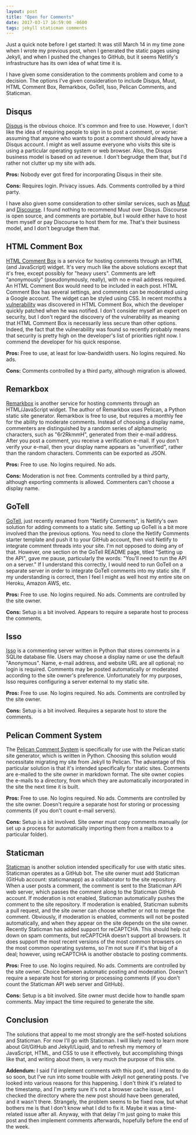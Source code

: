 ```yaml
---
layout: post
title: "Open for Comments"
date: 2017-03-17 16:59:00 -0600
tags: jekyll staticman comments 
---
```

Just a quick note before I get started: It was still March 14 in my time zone when I wrote my previous post, when I generated the static pages using Jekyll, and when I pushed the changes to GitHub, but it seems Netlify's infrastructure has its own idea of what time it is.

I have given some consideration to the comments problem and come to a decision. The options I've given consideration to include Disqus, Muut, HTML Comment Box, Remarkbox, GoTell, Isso, Pelican Comments, and Staticman. 

## Disqus

[Disqus](https://disqus.com/) is the obvious choice. It's common and free to use. However, I don't like the idea of requiring people to sign in to post a comment, or worse: assuming that anyone who wants to post a comment should already have a Disqus account. I might as well assume everyone who visits this site is using a particular operating system or web browser. Also, the Disqus business model is based on ad revenue. I don't begrudge them that, but I'd rather not clutter up my site with ads. 

**Pros:** Nobody ever got fired for incorporating Disqus in their site.

**Cons:** Requires login. Privacy issues. Ads. Comments controlled by a third party. 

I have also given some consideration to other similar services, such as [Muut](https://muut.com/) and [Discourse](https://www.discourse.org/). I found nothing to recommend Muut over Disqus. Discourse is open source, and comments are portable, but I would either have to host them myself or pay Discourse to host them for me. That's their business model, and I don't begrudge them that.

## HTML Comment Box

[HTML Comment Box](http://www.htmlcommentbox.com/) is a service for hosting comments through an HTML (and JavaScript) widget. It's very much like the above solutions except that it's free, except possibly for "heavy users". Comments are left "anonymously" (pseudonymously, really), with no e-mail address required. An HTML Comment Box would need to be included in each post. HTML Comment Box has several settings, and comments can be moderated using a Google account. The widget can be styled using CSS. In recent months a [vulnerability](https://labs.detectify.com/2017/01/18/stored-xss-ing-millions-of-sites-through-html-comment-box/) was discovered in HTML Comment Box, which the developer quickly patched when he was notified. I don't consider myself an expert on security, but I don't regard the discovery of the vulnerability as meaning that HTML Comment Box is necessarily less secure than other options. Indeed, the fact that the vulnerability was found so recently probably means that security is pretty high on the developer's list of priorities right now. I commend the developer for his quick response.

**Pros:** Free to use, at least for low-bandwidth users. No logins required. No ads.

**Cons:** Comments controlled by a third party, although migration is allowed.

## Remarkbox

[Remarkbox](https://www.remarkbox.com/) is another service for hosting comments through an HTML/JavaScript widget. The author of Remarkbox uses Pelican, a Python static site generator. Remarkbox is free to use, but requires a monthly fee for the ability to moderate comments. Instead of choosing a display name, commenters are distinguished by a random series of alphanumeric characters, such as "6r2RkmmH", generated from their e-mail address. After you post a comment, you receive a verification e-mail. If you don't verify your e-mail, then your display name appears as "unverified", rather than the random characters. Comments can be exported as JSON.

**Pros:** Free to use. No logins required. No ads.

**Cons:** Moderation is not free. Comments controlled by a third party, although exporting comments is allowed. Commenters can't choose a display name. 

## GoTell

[GoTell](https://github.com/netlify/gotell), just recently renamed from "Netlify Comments", is Netlify's own solution for adding comments to a static site. Setting up GoTell is a bit more involved than the previous options. You need to clone the Netlify Comments starter template and push it to your GitHub account, then visit Netlify to integrate comment threads into your site. I'm not opposed to doing any of that. However, one section on the GoTell README page, titled "Setting up the API", gave me pause, particularly the words: "You'll need to run the API on a server." If I understand this correctly, I would need to run GoTell on a separate server in order to integrate GoTell comments into my static site. If my understanding is correct, then I feel I might as well host my entire site on Heroku, Amazon AWS, etc.

**Pros:** Free to use. No logins required. No ads. Comments are controlled by the site owner.

**Cons:** Setup is a bit involved. Appears to require a separate host to process the comments.

## Isso

[Isso](https://posativ.org/isso/) is a commenting server written in Python that stores comments in a SQLite database file. Users may choose a display name or use the default "Anonymous". Name, e-mail address, and website URL are all optional; no login is required. Comments may be posted automatically or moderated according to the site owner's preference. Unfortunately for my purposes, Isso requires configuring a server external to my static site.

**Pros:** Free to use. No logins required. No ads. Comments are controlled by the site owner.

**Cons:** Setup is a bit involved. Requires a separate host to store the comments. 

## Pelican Comment System

The [Pelican Comment System](https://bernhard.scheirle.de/posts/2014/March/29/static-comments-via-email/) is specifically for use with the Pelican static site generator, which is written in Python. Choosing this solution would necessitate migrating my site from Jekyll to Pelican. The advantage of this particular solution is that it's intended specifically for static sites. Comments are e-mailed to the site owner in markdown format. The site owner copies the e-mails to a directory, from which they are automatically incorporated in the site the next time it is built.

**Pros:** Free to use. No logins required. No ads. Comments are controlled by the site owner. Doesn't require a separate host for storing or processing comments (if you don't count e-mail servers).

**Cons:** Setup is a bit involved. Site owner must copy comments manually (or set up a process for automatically importing them from a mailbox to a particular folder).

## Staticman

[Staticman](https://staticman.net/) is another solution intended specifically for use with static sites. Staticman operates as a GitHub bot. The site owner must add Staticman (GitHub account: staticmanapp) as a collaborator to the site repository. When a user posts a comment, the comment is sent to the Staticman API web server, which passes the comment along to the Staticman GitHub account. If moderation is not enabled, Staticman automatically pushes the comment to the site repository. If moderation is enabled, Staticman submits a pull request, and the site owner can choose whether or not to merge the comment. Obviously, if moderation is enabled, comments will not be posted automatically, and when they appear on the site depends on the site owner. Recently Staticman has added support for reCAPTCHA. This should help cut down on spam comments, but reCAPTCHA doesn't support all browsers. It does support the most recent versions of the most common browsers on the most common operating systems, so I'm not sure if it's that big of a deal; however, using reCAPTCHA is another obstacle to posting comments. 

**Pros:** Free to use. No logins required. No ads. Comments are controlled by the site owner. Choice between automatic posting and moderation. Doesn't require a separate host for storing or processing comments (if you don't count the Staticman API web server and GitHub).

**Cons:** Setup is a bit involved. Site owner must decide how to handle spam comments. May impact the time required to generate the site.

## Conclusion

The solutions that appeal to me most strongly are the self-hosted solutions and Staticman. For now I'll go with Staticman. I will likely need to learn more about Git/GitHub and Jekyll/Liquid, and to refresh my memory of JavaScript, HTML, and CSS to use it effectively, but accomplishing things like that, and writing about them, is very much the purpose of this site. 

**Addendum:** I said I'd implement comments with this post, and I intend to do so soon, but I've run into some trouble with Jekyll not generating posts. I've looked into various reasons for this happening. I don't think it's related to the timestamp, and I'm pretty sure it's not a browser cache issue, as I checked the directory where the new post should have been generated, and it wasn't there. Strangely, the problem seems to be fixed now, but what bothers me is that I don't know what I did to fix it. Maybe it was a time-related issue after all. Anyway, with that delay I'm just going to make this post and then implement comments afterwards, hopefully before the end of the week. 
